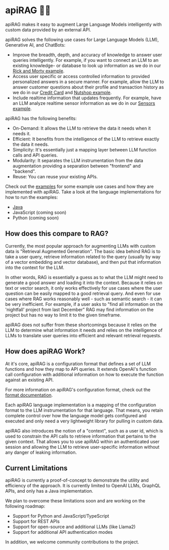 # apiRAG 🤖🔌

apiRAG makes it easy to augment Large Language Models intelligently with custom data provided by an external API.

apiRAG solves the following use cases for Large Language Models (LLM), Generative AI, and ChatBots:
* Improve the breadth, depth, and accuracy of knowledge to answer user queries intelligently. For example, if you want to connect an LLM to an existing knowledge- or database to look up information as we do in our [Rick and Morty example](api-examples/rickandmorty).
* Access user specific or access controlled information to provided personalized answers in a secure manner. For example, allow the LLM to answer customer questions about their profile and transaction history as we do in our [Credit Card](api-examples/finance) and [Nutshop example](api-examples/nutshop).
* Include realtime information that updates frequently. For example, have an LLM analyze realtime sensor information as we do in our [Sensors example](api-examples/sensors).

apiRAG has the following benefits:
* On-Demand: It allows the LLM to retrieve the data it needs when it needs it.
* Efficient: It benefits from the intelligence of the LLM to retrieve exactly the data it needs. 
* Simplicity: It's essentially just a mapping layer between LLM function calls and API queries.
* Modularity: It separates the LLM instrumentation from the data augmentation providing a separation between "frontend" and "backend".
* Reuse: You can reuse your existing APIs.

Check out the [examples](api-examples) for some example use cases and how they are implemented with apiRAG. Take a look at the language implementations for how to run the examples:
* [Java](java/)
* JavaScript (coming soon)
* Python (coming soon)

## How does this compare to RAG?

Currently, the most popular approach for augmenting LLMs with custom data is "Retrieval Augmented Generation". The basic idea behind RAG is to take a user query, retrieve information related to the query (usually by way of a vector embedding and vector database), and then put that information into the context for the LLM.

In other words, RAG is essentially a guess as to what the LLM might need to generate a good answer and loading it into the context. Because it relies on text or vector search, it only works effectively for use cases where the user question can be easily mapped to a good retrieval query.
And even for use cases where RAG works reasonably well - such as semantic search - it can be very inefficient. For example, if a user asks to "find all information on the 'nightfall' project from last December" RAG may find information on the project but has no way to limit it to the given timeframe. 

apiRAG does not suffer from these shortcomings because it relies on the LLM to determine what information it needs and relies on the intelligence of LLMs to translate user queries into efficient and relevant retrieval requests.

## How does apiRAG Work?

At it's core, apiRAG is a configuration format that defines a set of LLM functions and how they map to API queries.
It extends OpenAI's function call configuration with additional information on how to execute the function against an existing API.

For more information on apiRAG's configuration format, check out the [format documentation](FORMAT.md).

Each apiRAG language implementation is a mapping of the configuration format to the LLM instrumentation for that language. That means, you retain complete control over how the language model gets configured and executed and only need a very lightweight library for pulling in custom data.

apiRAG also introduces the notion of a "context", such as a user id, which is used to constrain the API calls to retrieve
information that pertains to the given context. That allows you to use apiRAG within an authenticated user session
and allowing the LLM to retrieve user-specific information without any danger of leaking information.

## Current Limitations

apiRAG is currently a proof-of-concept to demonstrate the utility and efficiency of the approach.
It is currently limited to OpenAI LLMs, GraphQL APIs, and only has a Java implementation.

We plan to overcome these limitations soon and are working on the following roadmap:
* Support for Python and JavaScript/TypeScript
* Support for REST APIs
* Support for open-source and additional LLMs (like Llama2)
* Support for additional API authentication modes

In addition, we welcome community contributions to the project.
